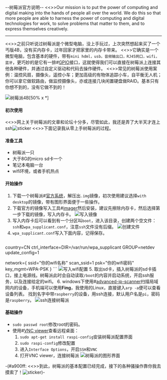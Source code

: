 --树莓派官方说明--
<<>>Our mission is to put the power of computing and digital making into the hands of people all over the world. We do this so that more people are able to harness the power of computing and digital technologies for work, to solve problems that matter to them, and to express themselves creatively.
-- --

<<>>之前只听说过树莓派是个微型电脑，没上手玩过，上次突然想起来买了一个丐版4B，没有买内存卡，过年回家才把家里的内存卡带来。
<<>>它确实是一个微型电脑，包含基本的硬件，带有`mini hdml，usb，音频输出口，RJ45网口，wifi，蓝牙`，更巧妙的是它有一排#[GPIO](https://baike.baidu.com/item/gpio/4723219)接口，这就使得我们可以直接在树莓派上连接其他各种硬件，并通过自定义驱动和代码去操作硬件。
<<>>常见的树莓派使用案例：温控风扇，摄像头，遥控小车；更加高级的有物体追踪小车，自平衡无人机；你可以拿它做软路由，做监控摄像头，亦或连接几块闲置硬盘做RAID。基本只有你想不到的，没有它做不到的！

![树莓派4B[50% x *]](https://s3.ax1x.com/2021/02/19/yh88yQ.png)

#### 初次使用
<<>>网上关于树莓派的文章和论坛十分多，尽管如此，我还是弄了大半天才连上ssh![sticker](yellow-face/61)
<<>>下面记录我从零上手树莓派的过程。

#### 准备工具
* 树莓派一只
* 大于8G的micro sd卡一个
* 笔记本电脑一台
* wifi环境，或者手机热点

#### 开始操作

1. 下载一个树莓派#[官方系统](https://www.raspberrypi.org/software/operating-systems#raspberry-pi-os-32-bit)，解压出`.img`镜像，初次使用建议选择`with desktop`的镜像，带有图形界面便于一些操作。
2. 下载官方的镜像写入工具#[imager](https://www.raspberrypi.org/software/)然后安装，建议先擦除内存卡，然后选择第一步下载的镜像，写入内存卡。
    ![写入镜像](https://s3.ax1x.com/2021/02/20/y5Ec2n.png)
3. 写入内存卡后可以看到有一个分区叫`boot`，进入该目录，创建两个空文件：`ssh`和`wpa_supplicant.conf`，注意`ssh`文件没有后缀。
    ![创建文件](https://s3.ax1x.com/2021/02/20/y5E68s.png)
4. `wpa_supplicant.conf`写入下面内容，记得保存。
    ```properties
  country=CN
  ctrl_interface=DIR=/var/run/wpa_supplicant GROUP=netdev
  update_config=1
    	
  network={
      ssid="你的wifi名称"
      scan_ssid=1
      psk="你的wifi密码"
      key_mgmt=WPA-PSK
  }
    ```
    ![写入wifi配置](https://s3.ax1x.com/2021/02/20/y5Er5Q.png)
5. 取出sd卡，插入树莓派的sd卡插口，接上电源线。树莓派此时会自动读取`/boot`的内容并启动系统，开启ssh服务，以及连接给定的wifi。
6. windows下使用#[advanced-ip-scanner](https://www.advanced-ip-scanner.com/)扫描局域网内的设备，手机端可以使用**Fing**，我使用的Linux，直接键入`arp -a`便可以查看设备列表。
找到名字中带`raspberry`的设备，用ssh连接，默认用户名是`pi`，密码是`raspberry`。
    ![ssh连接树莓派](https://s3.ax1x.com/2021/02/20/y5EyCj.png)

#### 基础操作
* `sudo passwd root`修改root的密码。
* 使用#[VNC viewer](https://www.realvnc.com/en/connect/download/viewer/)查看远程桌面：
    1. `sudo apt-get install raspi-config`安装树莓派配置界面
    2. `sudo raspi-config`修改配置
    3. 进入`Interface Options`，开启`SSH`和`VNC`
    4. 打开VNC viewer，连接树莓派
    ![树莓派的图形界面](https://s3.ax1x.com/2021/02/20/y5Egvq.png)

-(#a900ff: <<>>到此，树莓派的基本配置已经完成，接下的各种骚操作靠你我去摸索了！![sticker](aru/55))-